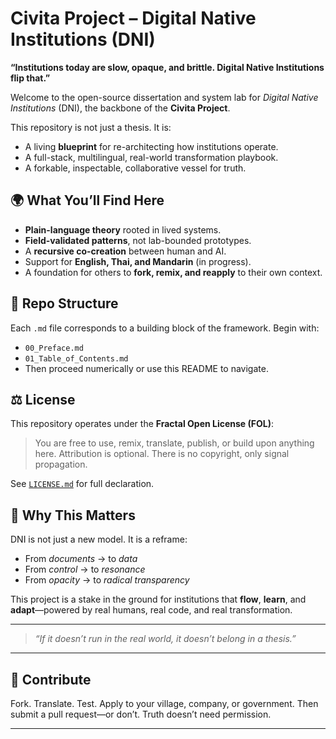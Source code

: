 # Civita Project – Digital Native Institutions (DNI)

**“Institutions today are slow, opaque, and brittle. Digital Native Institutions flip that.”**

Welcome to the open-source dissertation and system lab for _Digital Native Institutions_ (DNI), the backbone of the **Civita Project**.

This repository is not just a thesis. It is:
- A living **blueprint** for re-architecting how institutions operate.
- A full-stack, multilingual, real-world transformation playbook.
- A forkable, inspectable, collaborative vessel for truth.

## 🌍 What You’ll Find Here

- **Plain-language theory** rooted in lived systems.
- **Field-validated patterns**, not lab-bounded prototypes.
- A **recursive co-creation** between human and AI.
- Support for **English, Thai, and Mandarin** (in progress).
- A foundation for others to **fork, remix, and reapply** to their own context.

## 📁 Repo Structure

Each `.md` file corresponds to a building block of the framework. Begin with:
- `00_Preface.md`
- `01_Table_of_Contents.md`
- Then proceed numerically or use this README to navigate.

## ⚖ License

This repository operates under the **Fractal Open License (FOL)**:
> You are free to use, remix, translate, publish, or build upon anything here. Attribution is optional. There is no copyright, only signal propagation.

See [`LICENSE.md`](./LICENSE.md) for full declaration.

## 🚀 Why This Matters

DNI is not just a new model. It is a reframe:
- From _documents_ → to _data_
- From _control_ → to _resonance_
- From _opacity_ → to _radical transparency_

This project is a stake in the ground for institutions that **flow**, **learn**, and **adapt**—powered by real humans, real code, and real transformation.

---

> _“If it doesn’t run in the real world, it doesn’t belong in a thesis.”_

---

## 🤝 Contribute

Fork. Translate. Test. Apply to your village, company, or government. Then submit a pull request—or don’t. Truth doesn’t need permission.

---

